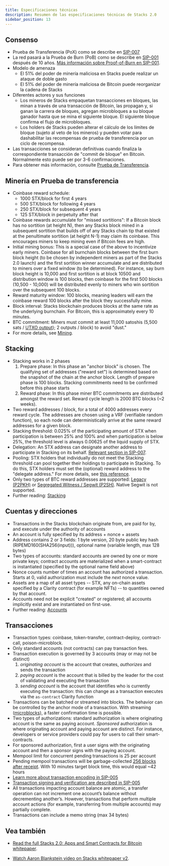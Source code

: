 ```yaml
---
title: Especificaciones técnicas
description: Resumen de las especificaciones técnicas de Stacks 2.0
sidebar_position: 13
---
```


## Consenso

- Prueba de Transferencia (PoX) como se describe en [SIP-007](https://github.com/stacksgov/sips/blob/main/sips/sip-007/sip-007-stacking-consensus.md)
- La red pasará a la Prueba de Burn (PoB) como se describe en [SIP-001](https://github.com/stacksgov/sips/blob/main/sips/sip-001/sip-001-burn-election.md) después de 10 años. [Más información sobre Proof-of-Burn en SIP-001](https://github.com/stacksgov/sips/blob/main/sips/sip-001/sip-001-burn-election.md).
- Modelo de amenaza
  - El 51% del poder de minería maliciosa en Stacks puede realizar un ataque de doble gasto
  - El 51% del poder de minería maliciosa de Bitcoin puede reorganizar la cadena de Stacks
- Diferentes actores y sus funciones
  - Los mineros de Stacks empaquetan transacciones en bloques, las minan a través de una transacción de Bitcoin, las propagan y, si ganan la carrera de bloques, agregan microbloques a su bloque ganador hasta que se mina el siguiente bloque. El siguiente bloque confirma el flujo de microbloques.
  - Los holders de Stacks pueden alterar el cálculo de los límites de bloque (sujeto al veto de los mineros) y pueden votar para dashabilitar las recompensas de prueba de transferencia por un ciclo de recompensa.
- Las transacciones se consideran definitivas cuando finaliza la correspondiente transacción de "commit de bloque" en Bitcoin. Normalmente esto puede ser por 3-6 confirmaciones.
- Para obtener más información, consulte [Prueba de Transferencia](proof-of-transfer).

## Minería en Prueba de transferencia

- Coinbase reward schedule:
  - 1000 STX/block for first 4 years
  - 500 STX/block for following 4 years
  - 250 STX/block for subsequent 4 years
  - 125 STX/block in perpetuity after that
- Coinbase rewards accumulate for "missed sortitions": If a Bitcoin block has no sortition (at height N), then any Stacks block mined in a subsequent sortition that builds off of any Stacks chain tip that existed at the penultimate sortition (at height N-1) may claim its coinbase. This encourages miners to keep mining even if Bitcoin fees are high.
- Initial mining bonus: This is a special case of the above to incentivize early miners. Coinbase for all burnchain blocks between the first burn block height (to be chosen by independent miners as part of the Stacks 2.0 launch) and the first sortition winner accumulate and are distributed to miners over a fixed window (to be determined). For instance, say burn block height is 10,000 and first sortition is at block 10500 and distribution window is 100 blocks, then coinbase for the first 500 blocks (10,500 - 10,000) will be distributed evenly to miners who win sortition over the subsequent 100 blocks.
- Reward maturity window: 100 blocks, meaning leaders will earn the coinbase reward 100 blocks after the block they successfully mine.
- Block interval: Stacks blockchain produces blocks at the same rate as the underlying burnchain. For Bitcoin, this is approximately every 10 minutes.
- BTC commitment: Miners must commit at least 11,000 satoshis (5,500 sats / [UTXO output](https://learnmeabitcoin.com/technical/utxo)); 2 outputs / block) to avoid "dust."
- For more details, see [Mining](mining).

## Stacking

- Stacking works in 2 phases
  1. Prepare phase: In this phase an "anchor block" is chosen. The qualifying set of addresses ("reward set") is determined based on the snapshot of the chain at the anchor block. Length of prepare phase is 100 blocks. Stacking commitments need to be confirmed before this phase starts
  2. Reward phase: In this phase miner BTC commitments are distributed amongst the reward set. Reward cycle length is 2000 BTC blocks (~2 weeks).
- Two reward addresses / block, for a total of 4000 addresses every reward cycle. The addresses are chosen using a VRF (verifiable random function), so each node can deterministically arrive at the same reward addresses for a given block.
- Stacking threshold: 0.025% of the participating amount of STX when participation is between 25% and 100% and when participation is below 25%, the threshold level is always 0.00625 of the liquid supply of STX.
- Delegation: An STX address can designate another address to participate in Stacking on its behalf. [Relevant section in SIP-007](https://github.com/stacksgov/sips/blob/main/sips/sip-007/sip-007-stacking-consensus.md#stacker-delegation).
- Pooling: STX holders that individually do not meet the Stacking threshold can pool together their holdings to participate in Stacking. To do this, STX holders must set the (optional) reward address to the "delegate address." For more details, see [this reference](https://docs.stacks.co/references/stacking-contract#delegate-stx).
- Only two types of BTC reward addresses are supported: [Legacy (P2PKH)](https://en.bitcoin.it/wiki/Transaction#Pay-to-PubkeyHash) or [Segregated Witness / Segwit (P2SH)](https://en.bitcoin.it/wiki/Pay_to_script_hash). Native Segwit is not supported.
- Further reading: [Stacking](stacking)

## Cuentas y direcciones

- Transactions in the Stacks blockchain originate from, are paid for by, and execute under the authority of accounts
- An account is fully specified by its address + nonce + assets
- Address contains 2 or 3 fields: 1 byte version, 20 byte public key hash (RIPEMD160(SHA256(input))), optional name (variable length, max 128 bytes)
- Two types of accounts: standard accounts are owned by one or more private keys; contract accounts are materialized when a smart-contract is instantiated (specified by the optional name field above)
- Nonce counts number of times an account has authorized a transaction. Starts at 0, valid authorization must include the _next_ nonce value.
- Assets are a map of all asset types -- STX, any on-chain assets specified by a Clarity contract (for example NFTs) -- to quantities owned by that account.
- Accounts need not be explicit "created" or registered; all accounts implicitly exist and are instantiated on first-use.
- Further reading: [Accounts](accounts)

## Transacciones

- Transaction types: coinbase, token-transfer, contract-deploy, contract-call, poison-microblock.
- Only standard accounts (not contracts) can pay transaction fees.
- Transaction execution is governed by 3 accounts (may or may not be distinct)
  1. _originating account_ is the account that creates, _authorizes_ and sends the transaction
  2. _paying account_ is the account that is billed by the leader for the cost of validating and executing the transaction
  3. _sending account_ is the account that identifies who is currently executing the transaction: this can change as a transaction executes via the `as-contract` Clarity function
- Transactions can be batched or streamed into blocks. The behavior can be controlled by the anchor mode of a transaction. With streaming ([microblocks](microblocks)), a faster confirmation time is possible.
- Two types of authorizations: standard authorization is where originating account is the same as paying account. _Sponsored_ authorization is where originating account and paying account are distinct. For instance, developers or service providers could pay for users to call their smart-contracts.
- For sponsored authorization, first a user signs with the originating account and then a sponsor signs with the paying account.
- Mempool limit for concurrent pending transactions is 25 per account
- Pending mempool transactions will be garbage-collected [256 blocks after receipt](https://github.com/stacks-network/stacks-blockchain/blob/master/src/core/mempool.rs#L62). With 10 minutes target block time, this would equal ~42 hours
- [Learn more about transaction encoding in SIP-005](https://github.com/stacksgov/sips/blob/main/sips/sip-005/sip-005-blocks-and-transactions.md#transaction-encoding)
- [Transaction signing and verification are described in SIP-005](https://github.com/stacksgov/sips/blob/main/sips/sip-005/sip-005-blocks-and-transactions.md#transaction-signing-and-verifying)
- All transactions impacting account balance are atomic, a transfer operation can not increment one account’s balance without decrementing another’s. However, transactions that perform multiple account actions (for example, transferring from multiple accounts) may partially complete.
- Transactions can include a memo string (max 34 bytes)

## Vea también

- [Read the full Stacks 2.0: Apps and Smart Contracts for Bitcoin whitepaper](https://cloudflare-ipfs.com/ipfs/QmaGgiVHymeDjAc3aF1AwyhiFFwN97pme5m536cHT4FsAW).

- [Watch Aaron Blankstein video on Stacks whitepaper v2](https://www.youtube.com/watch?v=Wd-Bfe8Sn-Y).
